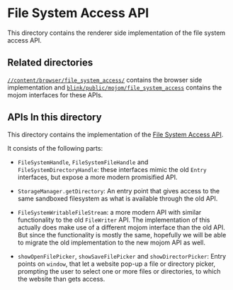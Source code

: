 # File System Access API

This directory contains the renderer side implementation of the file
system access API.

## Related directories

[`//content/browser/file_system_access/`](../../../content/browser/file_system_access)
contains the browser side implementation and
[`blink/public/mojom/file_system_access`](../../../third_party/blink/public/mojom/file_system_access)
contains the mojom interfaces for these APIs.

## APIs In this directory

This directory contains the implementation of the
[File System Access API](https://wicg.github.io/file-system-access/).

It consists of the following parts:

 * `FileSystemHandle`, `FileSystemFileHandle` and `FileSystemDirectoryHandle`:
   these interfaces mimic the old `Entry` interfaces, but expose a more modern
   promisified API.

 * `StorageManager.getDirectory`: An entry point that gives access to the same
   sandboxed filesystem as what is available through the old API. 

 * `FileSystemWritableFileStream`: a more modern API with similar functionality to the
   old `FileWriter` API. The implementation of this actually does make use of
   a different mojom interface than the old API. But since the functionality is
   mostly the same, hopefully we will be able to migrate the old implementation
   to the new mojom API as well.

 * `showOpenFilePicker`, `showSaveFilePicker` and `showDirectorPicker`: Entry points
   on `window`, that let a website pop-up a file or directory picker, prompting the 
   user to select one or more files or directories, to which the website than gets access.

